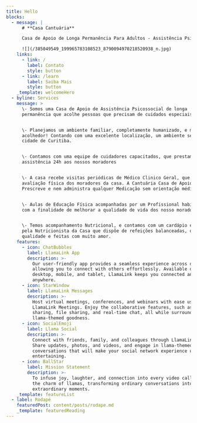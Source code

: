 ```yaml
---
title: Hello
blocks:
  - message: |
      # **Casa Cantuária**

      Casa de Apoio de Longa Permanência Para Adultos - Assistência Psicossocial

      ![](/385049549_199965783108523_8790094970218520938_n.jpg)
    links:
      - link: /
        label: Contato
        style: button
      - link: /learn
        label: Saiba Mais
        style: button
    _template: welcomeHero
  - byline: Services
    message: >
      \- Somos uma Casa de Apoio de Assistência Psicossocial de longa
      permanência que acolhe pessoas que precisam de cuidados especiais


      \- Planejamos um ambiente familiar, completamente humanizado, e muito
      acolhedor! Contando com uma excelente localização, um ambiente seguro, na
      cidade de Curitiba.


      \- Contamos com uma equipe de cuidadores capacitados, que prestam
      assistência 24h aos nossos moradores


      \- A casa recebe visitas periódicas de Médico Clinico Geral, que faz uma
      avaliação física dos moradores da casa. A Cantuária Casa de Apoio Não
      Prescreve e nem administra qualquer Medicação sem orientação médica.


      \- Aulas de Educação Física acompanhadas por um Profissional habilitado,
      com a finalidade de melhorar a qualidade de vida dos nosso moradores.


      \- Temos acompanhamento Nutricional, e contamos com um cardápio elaborado
      pela Nutricionista da Casa que dispõe de refeições balanceadas, de
      qualidade e feitas com muito amor.
    features:
      - icon: ChatBubbles
        label: LlamaLink App
        description: >-
          Our user-friendly app provides a seamless experience across devices,
          allowing you to connect with others effortlessly. Available on
          desktop, mobile, and tablet, LlamaLink keeps you connected anytime,
          anywhere.
      - icon: StarWindow
        label: LlamaLink Messages
        description: >-
          Host virtual meetings, conferences, and webinars with ease using
          LlamaLink Meetings. Enjoy the collaborative features, such as screen
          sharing, file sharing, and real-time chat, all while surrounded by
          llama-themed goodness.
      - icon: SocialEmoji
        label: Llama Social
        description: >-
          Connect with friends, family, and colleagues through LlamaLink Social.
          Share updates, photos, and videos, and engage in llama-themed
          conversations that will make your social network experience unique and
          entertaining.
      - icon: BallStar
        label: Mission Statement
        description: >-
          To infuse joy, laughter, and connection into every video call through
          the charm of llamas, transforming ordinary conversations into
          extraordinary moments.
    _template: featureList
  - label: Rodapé
    featuredPost: content/posts/rodape.md
    _template: featuredReading
---
```


